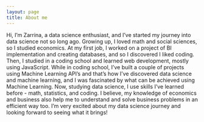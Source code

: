 ```yaml
---
layout: page
title: About me
---
```



Hi, I’m Zarrina, a data science enthusiast, and I’ve started my journey into data science not so long ago. Growing up, I loved math and social sciences, so I studied economics. At my first job, I worked on a project of BI implementation and creating databases, and so I discovered I liked coding. Then, I studied in a coding school and learned web development, mostly using JavaScript. While in coding school, I’ve built a couple of projects using Machine Learning API’s and that’s how I’ve discovered data science and machine learning, and I was fascinated by what can be achieved using Machine Learning. Now, studying data science, I use skills I’ve learned before - math, statistics, and coding. I believe, my knowledge of economics and business also help me to understand and solve business problems in an efficient way too. I’m very excited about my data science journey and looking forward to seeing what it brings!



